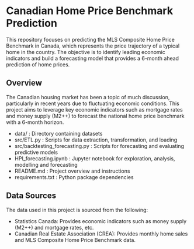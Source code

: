 # Canadian Home Price Benchmark Prediction 

This repository focuses on predicting the MLS Composite Home Price Benchmark in Canada, which represents the price trajectory of a typical home in the country. The objective is to identify leading economic indicators and build a forecasting model that provides a 6-month ahead prediction of home prices.

## Overview

The Canadian housing market has been a topic of much discussion, particularly in recent years due to fluctuating economic conditions. This project aims to leverage key economic indicators such as mortgage rates and money supply (M2++) to forecast the national home price benchmark with a 6-month horizon.

- data/ :                           Directory containing datasets
- src/ETL.py :                         Scripts for data extraction, transformation, and loading
- src/backtesting_forecasting.py :     Scripts for forecasting and evaluating predictive models
- HPI_forecasting.ipynb :             Jupyter notebook for exploration, analysis, modelling and forecasting
- README.md :                         Project overview and instructions
- requirements.txt :                   Python package dependencies


## Data Sources

The data used in this project is sourced from the following:

- Statistics Canada: Provides economic indicators such as money supply (M2++) and mortgage rates, etc.
- Canadian Real Estate Association (CREA): Provides monthly home sales and MLS Composite Home Price Benchmark data.